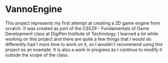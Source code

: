 # VannoEngine

This project represents my first attempt at creating a 2D game engine from scratch.  It was created as part of the CS529 - Fundamentals of Game Development class at DigiPen Institute of Technology.  I learned a lot while working on this project and there are quite a few things that I would do differently had I more time to work on it, so I wouldn't recommend using this project as an example.  It is also a work in progress as I continue to modify it outside the scope of the class.